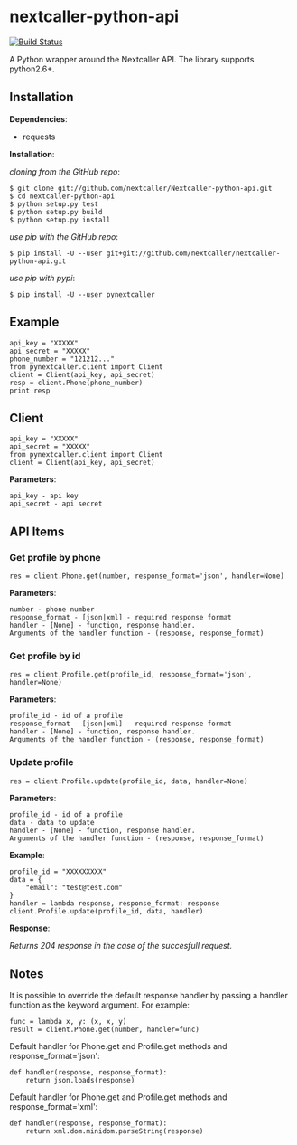 nextcaller-python-api
=====================

[![Build Status](https://travis-ci.org/Nextcaller/nextcaller-python-api.svg?branch=master)](https://travis-ci.org/Nextcaller/nextcaller-python-api)

A Python wrapper around the Nextcaller API.
The library supports python2.6+.

Installation
------------

**Dependencies**:

* requests

**Installation**:

*cloning from the GitHub repo*:

    $ git clone git://github.com/nextcaller/Nextcaller-python-api.git
    $ cd nextcaller-python-api
    $ python setup.py test
    $ python setup.py build
    $ python setup.py install

*use pip with the GitHub repo*:
    
    $ pip install -U --user git+git://github.com/nextcaller/nextcaller-python-api.git

*use pip with pypi*:

    $ pip install -U --user pynextcaller


Example
-------

    api_key = "XXXXX"
    api_secret = "XXXXX"
    phone_number = "121212..."
    from pynextcaller.client import Client
    client = Client(api_key, api_secret)
    resp = client.Phone(phone_number)
    print resp


Client
-------------

    api_key = "XXXXX"
    api_secret = "XXXXX"
    from pynextcaller.client import Client
    client = Client(api_key, api_secret)

**Parameters**:

    api_key - api key
    api_secret - api secret


API Items
-------------

### Get profile by phone ###

    res = client.Phone.get(number, response_format='json', handler=None)
    
**Parameters**:
    
    number - phone number
    response_format - [json|xml] - required response format
    handler - [None] - function, response handler.
    Arguments of the handler function - (response, response_format) 

### Get profile by id ###

    res = client.Profile.get(profile_id, response_format='json', handler=None)
    
**Parameters**:
    
    profile_id - id of a profile
    response_format - [json|xml] - required response format
    handler - [None] - function, response handler.
    Arguments of the handler function - (response, response_format) 


### Update profile ###

    res = client.Profile.update(profile_id, data, handler=None)
    
**Parameters**:

    profile_id - id of a profile
    data - data to update
    handler - [None] - function, response handler.
    Arguments of the handler function - (response, response_format) 

**Example**:

    profile_id = "XXXXXXXXX" 
    data = {
        "email": "test@test.com"
    }
    handler = lambda response, response_format: response
    client.Profile.update(profile_id, data, handler)

**Response**:

*Returns 204 response in the case of the succesfull request.*
    

Notes
------

It is possible to override the default response handler by passing
a handler function as the keyword argument. For example:

    func = lambda x, y: (x, x, y)
    result = client.Phone.get(number, handler=func)

Default handler for Phone.get and Profile.get methods and response_format='json':
    
    def handler(response, response_format):
        return json.loads(response)

Default handler for Phone.get and Profile.get methods and response_format='xml': 
    
    def handler(response, response_format):
        return xml.dom.minidom.parseString(response)
